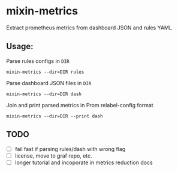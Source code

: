 # mixin-metrics

Extract prometheus metrics from dashboard JSON and rules YAML

## Usage:

Parse rules configs in `DIR`
```
mixin-metrics --dir=DIR rules
```

Parse dashboard JSON files in `DIR`
```
mixin-metrics --dir=DIR dash 
```

Join and print parsed metrics in Prom relabel-config format
```
mixin-metrics --dir=DIR --print dash
```

## TODO

- [ ] fail fast if parsing rules/dash with wrong flag
- [ ] license, move to graf repo, etc.
- [ ] longer tutorial and incoporate in metrics reduction docs

